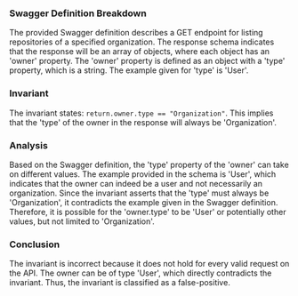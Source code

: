 ### Swagger Definition Breakdown
The provided Swagger definition describes a GET endpoint for listing repositories of a specified organization. The response schema indicates that the response will be an array of objects, where each object has an 'owner' property. The 'owner' property is defined as an object with a 'type' property, which is a string. The example given for 'type' is 'User'.

### Invariant
The invariant states: `return.owner.type == "Organization"`. This implies that the 'type' of the owner in the response will always be 'Organization'.

### Analysis
Based on the Swagger definition, the 'type' property of the 'owner' can take on different values. The example provided in the schema is 'User', which indicates that the owner can indeed be a user and not necessarily an organization. Since the invariant asserts that the 'type' must always be 'Organization', it contradicts the example given in the Swagger definition. Therefore, it is possible for the 'owner.type' to be 'User' or potentially other values, but not limited to 'Organization'. 

### Conclusion
The invariant is incorrect because it does not hold for every valid request on the API. The owner can be of type 'User', which directly contradicts the invariant. Thus, the invariant is classified as a false-positive.
